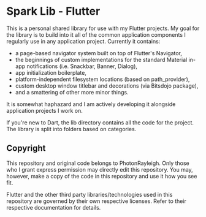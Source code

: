 # Spark Lib - Flutter

This is a personal shared library for use with my Flutter projects. My goal for the library is to build into it all of the common application components I regularly use in any application project. Currently it contains:
- a page-based navigator system built on top of Flutter's Navigator, 
- the beginnings of custom implementations for the standard Material in-app notifications (i.e. Snackbar, Banner, Dialog),
- app initialization boilerplate, 
- platform-independent filesystem locations (based on path_provider),
- custom desktop window titlebar and decorations (via Bitsdojo package),
- and a smattering of other more minor things. 

It is somewhat haphazard and I am actively developing it alongside application projects I work on.

If you're new to Dart, the lib directory contains all the code for the project. The library is split into folders based on categories.

## Copyright
This repository and original code belongs to PhotonRayleigh. Only those who I grant express permission may directly edit this repository. You may, however, make a copy of the code in this repository and use it how you see fit.

Flutter and the other third party libraries/technologies used in this repository are governed by their own respective licenses. Refer to their respective documentation for details.
